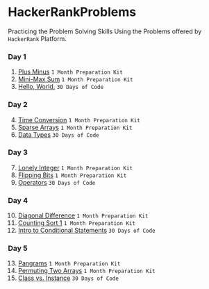 # HackerRankProblems
Practicing the Problem Solving Skills Using the Problems offered by `HackerRank` Platform.

### Day 1

1. [Plus Minus](1%20Month%20Preparation%20Kit/Day%201/Plus%20Minus.cpp) `1 Month Preparation Kit`
2. [Mini-Max Sum](1%20Month%20Preparation%20Kit/Day%201/Mini-Max%20Sum.cpp) `1 Month Preparation Kit`
3. [Hello, World.](30%20Days%20of%20Code/Day%201/Hello%20World.java) `30 Days of Code`

### Day 2

4. [Time Conversion](1%20Month%20Preparation%20Kit/Day%202/Time%20Conversion.cpp) `1 Month Preparation Kit`
5. [Sparse Arrays](1%20Month%20Preparation%20Kit/Day%202/Sparse%20Arrays.cpp) `1 Month Preparation Kit`
6. [Data Types](30%20Days%20of%20Code/Day%202/Data%20Types.java) `30 Days of Code`

### Day 3

7. [Lonely Integer](1%20Month%20Preparation%20Kit/Day%203/Lonely%20Integer.cpp) `1 Month Preparation Kit`
8. [Flipping Bits](1%20Month%20Preparation%20Kit/Day%203/Flipping%20Bits.cpp) `1 Month Preparation Kit`
9. [Operators](30%20Days%20of%20Code/Day%203/Operators.java) `30 Days of Code`


### Day 4

10. [Diagonal Difference](1%20Month%20Preparation%20Kit/Day%204/Diagonal%20Difference.cpp) `1 Month Preparation Kit`
11. [Counting Sort 1](1%20Month%20Preparation%20Kit/Day%204/Counting%20Sort%201.cpp) `1 Month Preparation Kit`
12. [Intro to Conditional Statements](30%20Days%20of%20Code/Day%204/Intro%20to%20Conditional%20Statements.java) `30 Days of Code`

### Day 5

13. [Pangrams](1%20Month%20Preparation%20Kit/Day%205/Pangrams.cpp) `1 Month Preparation Kit`
14. [Permuting Two Arrays](1%20Month%20Preparation%20Kit/Day%205/Permuting%20Two%20Arrays.cpp) `1 Month Preparation Kit`
15. [Class vs. Instance](30%20Days%20of%20Code/Day%204/Class%20vs.%20Instance.java) `30 Days of Code`


